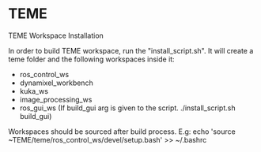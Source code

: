 # TEME
TEME Workspace Installation

In order to build TEME workspace, run the "install_script.sh".
It will create a teme folder and the following workspaces inside it:  
  - ros_control_ws
  - dynamixel_workbench
  - kuka_ws
  - image_processing_ws
  - ros_gui_ws (If build_gui arg is given to the script. ./install_script.sh build_gui)

Workspaces should be sourced after build process. E.g:
  echo 'source ~TEME/teme/ros_control_ws/devel/setup.bash' >> ~/.bashrc 
